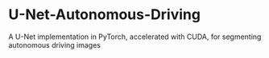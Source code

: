 # U-Net-Autonomous-Driving
A U-Net implementation in PyTorch, accelerated with CUDA, for segmenting autonomous driving images
